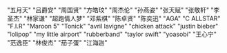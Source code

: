 "五月天" "吕爵安" "周国贤" "方皓玟" "周杰伦" "孙燕姿" "张天赋" "张敬轩" "李圣杰" "林家谦" "超跑情人梦" "邓紫棋" "陈卓贤" "陈奕迅" "AGA" "C ALLSTAR" "F.I.R" "Maroon 5" "Tonick" "avril lavigne" "chicken attack" "justin bieber" "lolipop" "my little airport" "rubberband" "taylor swift" "yoasobi" "王心宁" "范逸臣" "林俊杰" "茄子蛋" "江海迦"